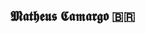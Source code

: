 ##        𝕸𝖆𝖙𝖍𝖊𝖚𝖘 𝕮𝖆𝖒𝖆𝖗𝖌𝖔 🇧🇷
    
                                                                                                                          
                                                                                                  
                                                                                                
